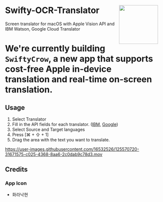 # Swifty-OCR-Translator <img src="https://user-images.githubusercontent.com/16532526/125602894-9c4de3ae-fc07-4999-bab4-a8f7c090a5b8.png" align="right" height="128" />
Screen translator for macOS with Apple Vision API and IBM Watson, Google Cloud Translator

# We're currently building `SwiftyCrow`, a new app that supports cost-free Apple in-device translation and real-time on-screen translation.

## Usage
1. Select Translator
2. Fill in the API fields for each translator. ([IBM](https://cloud.ibm.com/docs/language-translator?topic=language-translator-gettingstarted#prerequisites), [Google](https://cloud.google.com/translate/docs/setup))
3. Select Source and Target languages
4. Press [⌘ + ⇧ + 1] 
5. Drag the area with the text you want to translate.

https://user-images.githubusercontent.com/16532526/125570720-31671575-c025-4368-8aa6-2c0dab9c78d3.mov

## Credits
### App Icon
- 화라낙현
